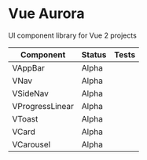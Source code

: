 # Vue Aurora

UI component library for Vue 2 projects

| Component        | Status      | Tests |
|------------------|-------------|-------|
| VAppBar          | Alpha       |       |
| VNav             | Alpha       |       |
| VSideNav         | Alpha       |       |
| VProgressLinear  | Alpha       |       |
| VToast           | Alpha       |       |
| VCard            | Alpha       |       |
| VCarousel        | Alpha       |       |
